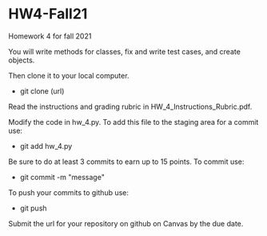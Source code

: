 # HW4-Fall21
Homework 4 for fall 2021

You will write methods for classes, fix and write test cases, and create objects.  

Then clone it to your local computer.  

- git clone (url)

Read the instructions and grading rubric in HW_4_Instructions_Rubric.pdf.  

Modify the code in hw_4.py.  To add this file to the staging area for a commit use:

- git add hw_4.py

Be sure to do at least 3 commits to earn up to 15 points.  To commit use:

- git commit -m "message"

To push your commits to github use:

- git push

Submit the url for your repository on github on Canvas by the due date.
